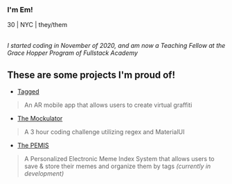 ### I'm Em!
30 | NYC | they/them <br/><br/>

 *I started coding in November of 2020, and am now a Teaching Fellow at the Grace Hopper Program of Fullstack Academy* 

<h2> These are some projects I'm proud of! </h2>

- [Tagged](https://github.com/GH-Squirtle-Squad/tagged)
> An AR mobile app that allows users to create virtual graffiti
- [The Mockulator](https://github.com/vinejars/mockulator)
> A 3 hour coding challenge utilizing regex and MaterialUI
- [The PEMIS](https://github.com/Prep-Squad/thePEMIS)
> A Personalized Electronic Meme Index System that allows users to save & store their memes and organize them by tags *(currently in development)*
